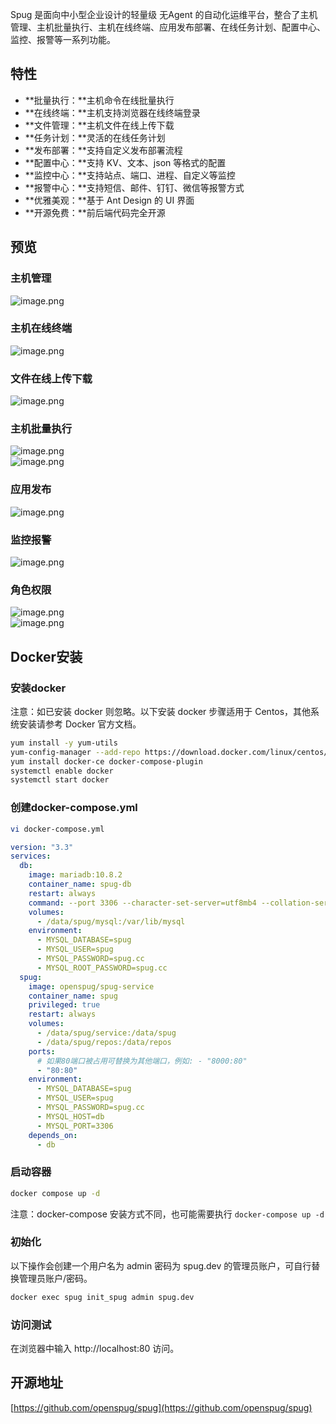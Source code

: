Spug 是面向中小型企业设计的轻量级 无Agent 的自动化运维平台，整合了主机管理、主机批量执行、主机在线终端、应用发布部署、在线任务计划、配置中心、监控、报警等一系列功能。
<a name="GOVB8"></a>
## 特性

- **批量执行：**主机命令在线批量执行
- **在线终端：**主机支持浏览器在线终端登录
- **文件管理：**主机文件在线上传下载
- **任务计划：**灵活的在线任务计划
- **发布部署：**支持自定义发布部署流程
- **配置中心：**支持 KV、文本、json 等格式的配置
- **监控中心：**支持站点、端口、进程、自定义等监控
- **报警中心：**支持短信、邮件、钉钉、微信等报警方式
- **优雅美观：**基于 Ant Design 的 UI 界面
- **开源免费：**前后端代码完全开源
<a name="k4ck5"></a>
## 预览
<a name="mnOLb"></a>
### 主机管理
![image.png](https://cdn.nlark.com/yuque/0/2023/png/396745/1678933782097-887f1b06-ab53-4cfd-b098-bac8639fbfe7.png#averageHue=%23ebddb9&clientId=u5c315383-f433-4&from=paste&height=713&id=u5adf6fec&originHeight=1783&originWidth=3840&originalType=binary&ratio=2.5&rotation=0&showTitle=false&size=347739&status=done&style=none&taskId=ua5a7d3d9-bbbd-4bb8-84ce-d5626095136&title=&width=1536)
<a name="DsokA"></a>
### 主机在线终端
![image.png](https://cdn.nlark.com/yuque/0/2023/png/396745/1678933818775-5068a125-7ac6-4483-bef6-4866ac19f9e5.png#averageHue=%23616161&clientId=u5c315383-f433-4&from=paste&height=713&id=u7b332aaa&originHeight=1783&originWidth=3840&originalType=binary&ratio=2.5&rotation=0&showTitle=false&size=167055&status=done&style=none&taskId=u0b0476fd-d435-42f9-832d-b0e29e4591d&title=&width=1536)
<a name="iua1t"></a>
### 文件在线上传下载
![image.png](https://cdn.nlark.com/yuque/0/2023/png/396745/1678933839053-9b6e4ed4-ef4d-4b13-9dc0-0c6666398cfd.png#averageHue=%23cdcdca&clientId=u5c315383-f433-4&from=paste&height=713&id=u99a8e601&originHeight=1783&originWidth=3840&originalType=binary&ratio=2.5&rotation=0&showTitle=false&size=352290&status=done&style=none&taskId=ucf9506c0-ae74-4bab-8ee9-65893ed8082&title=&width=1536)
<a name="e1PxR"></a>
### 主机批量执行
![image.png](https://cdn.nlark.com/yuque/0/2023/png/396745/1678933869484-4358d82c-bdd0-47d6-bae3-197de027eedc.png#averageHue=%23cbb48f&clientId=u5c315383-f433-4&from=paste&height=713&id=u00063932&originHeight=1783&originWidth=3840&originalType=binary&ratio=2.5&rotation=0&showTitle=false&size=257253&status=done&style=none&taskId=ub4595b31-faa5-41f6-8647-a188feca7a5&title=&width=1536)<br />![image.png](https://cdn.nlark.com/yuque/0/2023/png/396745/1678933888821-86386d1d-23e1-43a1-a4b7-4ac3d9d546d4.png#averageHue=%23b4a67c&clientId=u5c315383-f433-4&from=paste&height=713&id=u84d23d04&originHeight=1783&originWidth=3840&originalType=binary&ratio=2.5&rotation=0&showTitle=false&size=254944&status=done&style=none&taskId=u39200526-c6c7-4423-bf8d-115e3d1347c&title=&width=1536)
<a name="Ni6hG"></a>
### 应用发布
![image.png](https://cdn.nlark.com/yuque/0/2023/png/396745/1678933909298-b3ed3a83-f165-4ed1-aa1b-f3b613b7a8db.png#averageHue=%23cebe9e&clientId=u5c315383-f433-4&from=paste&height=713&id=u6a0a2f2a&originHeight=1783&originWidth=3840&originalType=binary&ratio=2.5&rotation=0&showTitle=false&size=312557&status=done&style=none&taskId=ubb96272d-5cd7-4776-af43-1bd3e19bd8b&title=&width=1536)
<a name="yh9SC"></a>
### 监控报警
![image.png](https://cdn.nlark.com/yuque/0/2023/png/396745/1678933926298-da5d75d8-7ed4-4b4f-8bcb-bde875e6ea06.png#averageHue=%23bdad8f&clientId=u5c315383-f433-4&from=paste&height=713&id=ue45305d2&originHeight=1783&originWidth=3840&originalType=binary&ratio=2.5&rotation=0&showTitle=false&size=225541&status=done&style=none&taskId=ucb3cfe75-deb5-4793-9c5d-49a01c82270&title=&width=1536)
<a name="XXDFq"></a>
### 角色权限
![image.png](https://cdn.nlark.com/yuque/0/2023/png/396745/1678933945952-7bb09c53-328b-4dd1-a4b1-23a721bf8fde.png#averageHue=%23cacbbf&clientId=u5c315383-f433-4&from=paste&height=713&id=ue52dc003&originHeight=1783&originWidth=3840&originalType=binary&ratio=2.5&rotation=0&showTitle=false&size=214886&status=done&style=none&taskId=uc17c780b-79f8-4912-b1a8-2f4435cabd0&title=&width=1536)<br />![image.png](https://cdn.nlark.com/yuque/0/2023/png/396745/1678933959296-dcbb9bd8-c9a8-48c5-9b82-61265d290627.png#averageHue=%23605442&clientId=u5c315383-f433-4&from=paste&height=713&id=u579eb80d&originHeight=1783&originWidth=3840&originalType=binary&ratio=2.5&rotation=0&showTitle=false&size=487386&status=done&style=none&taskId=u80f839b4-128b-4476-b3bf-779c8d76870&title=&width=1536)
<a name="aaJh9"></a>
## Docker安装
<a name="EZJHB"></a>
### 安装docker
注意：如已安装 docker 则忽略。以下安装 docker 步骤适用于 Centos，其他系统安装请参考 Docker 官方文档。
```bash
yum install -y yum-utils
yum-config-manager --add-repo https://download.docker.com/linux/centos/docker-ce.repo
yum install docker-ce docker-compose-plugin
systemctl enable docker
systemctl start docker
```
<a name="gzTPu"></a>
### 创建docker-compose.yml
```bash
vi docker-compose.yml
```
```yaml
version: "3.3"
services:
  db:
    image: mariadb:10.8.2
    container_name: spug-db
    restart: always
    command: --port 3306 --character-set-server=utf8mb4 --collation-server=utf8mb4_unicode_ci
    volumes:
      - /data/spug/mysql:/var/lib/mysql
    environment:
      - MYSQL_DATABASE=spug
      - MYSQL_USER=spug
      - MYSQL_PASSWORD=spug.cc
      - MYSQL_ROOT_PASSWORD=spug.cc
  spug:
    image: openspug/spug-service
    container_name: spug
    privileged: true
    restart: always
    volumes:
      - /data/spug/service:/data/spug
      - /data/spug/repos:/data/repos
    ports:
      # 如果80端口被占用可替换为其他端口，例如: - "8000:80"
      - "80:80"
    environment:
      - MYSQL_DATABASE=spug
      - MYSQL_USER=spug
      - MYSQL_PASSWORD=spug.cc
      - MYSQL_HOST=db
      - MYSQL_PORT=3306
    depends_on:
      - db
```
<a name="tQuxj"></a>
### 启动容器
```bash
docker compose up -d
```
注意：docker-compose 安装方式不同，也可能需要执行 `docker-compose up -d`
<a name="n7DLY"></a>
### 初始化
以下操作会创建一个用户名为 admin 密码为 spug.dev 的管理员账户，可自行替换管理员账户/密码。
```bash
docker exec spug init_spug admin spug.dev
```
<a name="fIB3P"></a>
### 访问测试
在浏览器中输入 http://localhost:80 访问。
<a name="EMBXQ"></a>
## 开源地址
[https://github.com/openspug/spug](https://github.com/openspug/spug)
